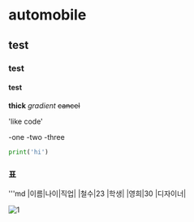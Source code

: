 # automobile
## test        
### test  
#### test

**thick**
*gradient*
~~cancel~~

'like code'

-one
-two
-three

```python
print('hi')
```
### 표
'''md
|이름|나이|직업|
|철수|23  |학생|
|영희|30  |디자이너|


![1](https://github.com/user-attachments/assets/32f9e795-2a18-41d1-b071-71b116e76aa4)





